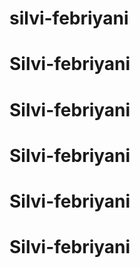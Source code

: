 # silvi-febriyani
# Silvi-febriyani
# Silvi-febriyani
# Silvi-febriyani
# Silvi-febriyani
# Silvi-febriyani
